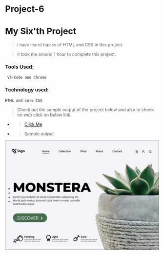 # Project-6
# My Six'th Project

> i have learnt basics of HTML and CSS in this project.

> it took me around 1 hour to complete this project.

### Tools Used:

     VS-Code and Chrome

### Technology used:

    HTML and core CSS

> Check out the sample output of the project below and also to check on web click on below link.

- > [Click Me](https://aesthetic-truffle-c60c59.netlify.app)

- > Sample output

![Image](./6.PNG)
